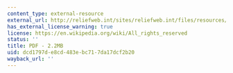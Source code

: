 ```yaml
---
content_type: external-resource
external_url: http://reliefweb.int/sites/reliefweb.int/files/resources/9B04BC14B17E29D585257344006C2207-Actionaid-UnjustWaters-Aug2007.pdf
has_external_license_warning: true
license: https://en.wikipedia.org/wiki/All_rights_reserved
status: ''
title: PDF - 2.2MB
uid: dcd1797d-e8cd-483e-bc71-7da17dcf2b20
wayback_url: ''
---
```

